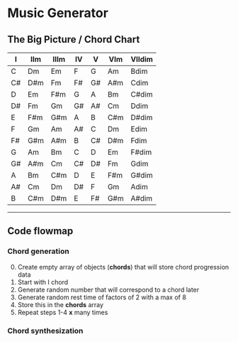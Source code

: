 # Music Generator

## The Big Picture / Chord Chart

| I   | IIm | IIIm | IV  | V   | VIm | VIIdim |
| --- | --- | ---- | --- | --- | --- | ------ |
| C   | Dm  | Em   | F   | G   | Am  | Bdim   |
| C#  | D#m | Fm   | F#  | G#  | A#m | Cdim   |
| D   | Em  | F#m  | G   | A   | Bm  | C#dim  |
| D#  | Fm  | Gm   | G#  | A#  | Cm  | Ddim   |
| E   | F#m | G#m  | A   | B   | C#m | D#dim  |
| F   | Gm  | Am   | A#  | C   | Dm  | Edim   |
| F#  | G#m | A#m  | B   | C#  | D#m | Fdim   |
| G   | Am  | Bm   | C   | D   | Em  | F#dim  |
| G#  | A#m | Cm   | C#  | D#  | Fm  | Gdim   |
| A   | Bm  | C#m  | D   | E   | F#m | G#dim  |
| A#  | Cm  | Dm   | D#  | F   | Gm  | Adim   |
| B   | C#m | D#m  | E   | F#  | G#m | A#dim  |

---

## Code flowmap

### Chord generation
0. Create empty array of objects (**chords**) that will store chord progression data
1. Start with I chord
2. Generate random number that will correspond to a chord later
3. Generate random rest time of factors of 2 with a max of 8
4. Store this in the **chords** array
5. Repeat steps 1-4 **x** many times

### Chord synthesization

